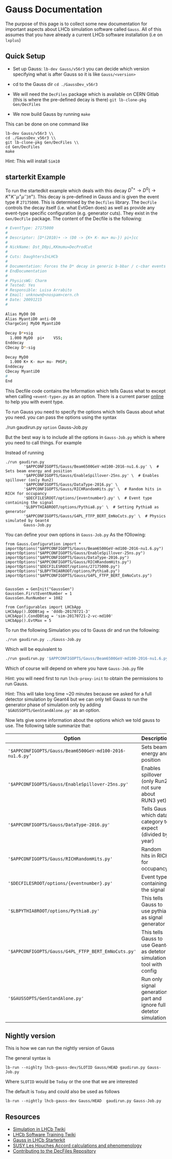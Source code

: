 # Gauss Documentation
The purpose of this page is to collect some new documentation for important aspects about LHCb simulation software called `Gauss`. All of this assumes that you have already a current LHCb software installation (i.e on `lxplus`)



## Quick Setup

- Set up Gauss: `lb-dev Gauss/v56r3` 
you can decide which version specifying what is after Gauss so it is like `Gauss/<version>`

- cd to the Gauss dir `cd ./GaussDev_v56r3`

- We will need the `DecFiles` package which is available on CERN Gitlab (this is where the pre-defined decay is there)
`git lb-clone-pkg Gen/DecFiles`

- We now build Gauss by running `make`

This can be done on one command like 

```
lb-dev Gauss/v56r3 \\
cd ./GaussDev_v56r3 \\ 
git lb-clone-pkg Gen/DecFiles \\
cd Gen/DecFiles
make 
```
Hint: This will install `Sim10`

## starterkit Example 

To run the startedkit example which deals with this decay $\left.D^{*+} \rightarrow D^{0}\left(\rightarrow K^{+} K^{-} \mu^{+} \mu^{-}\right) \pi^{+}\right)$. This decay is pre-defined in Gauss and is given the event type # `27175000`. This is determined by the `Decfiles` library. The `DecFile` controls the decay itself (i.e. what EvtGen does) as well as provide any event-type specific configuration (e.g. generator cuts). They exist in the `Gen/DecFile` package. The content of the Decfile is the following:


```bash
# EventType: 27175000                                                                                                                                                                                                                                      
#                                                                                                                                                                                                                                                          
# Descriptor: [D*(2010)+ -> (D0 -> {K+ K- mu+ mu-}) pi+]cc                                                                                                                                                                                                 
#                                                                                                                                                                                                                                                          
# NickName: Dst_D0pi,KKmumu=DecProdCut                                                                                                                                                                                                                     
#                                                                                                                                                                                                                                                          
# Cuts: DaughtersInLHCb                                                                                                                                                                                                                                    
#                                                                                                                                                                                                                                                          
# Documentation: Forces the D* decay in generic b-bbar / c-cbar events + Requires products to be in LHCb acceptance                                                                                                                                        
# EndDocumentation                                                                                                                                                                                                                                         
#                                                                                                                                                                                                                                                          
# PhysicsWG: Charm                                                                                                                                                                                                                                         
# Tested: Yes                                                                                                                                                                                                                                              
# Responsible: Luisa Arrabito                                                                                                                                                                                                                              
# Email: unknown@<nospam>cern.ch                                                                                                                                                                                                                           
# Date: 20091215                                                                                                                                                                                                                                           
#                                                                                                                                                                                                                                                          
                                                                                                                                                                                                                                                           
Alias MyD0 D0                                                                                                                                                                                                                                              
Alias MyantiD0 anti-D0                                                                                                                                                                                                                                     
ChargeConj MyD0 MyantiD0                                                                                                                                                                                                                                   
                                                                                                                                                                                                                                                           
Decay D*+sig                                                                                                                                                                                                                                               
  1.000 MyD0  pi+    VSS;                                                                                                                                                                                                                                  
Enddecay                                                                                                                                                                                                                                                   
CDecay D*-sig                                                                                                                                                                                                                                              
                                                                                                                                                                                                                                                           
Decay MyD0                                                                                                                                                                                                                                                 
  1.000 K+ K- mu+ mu- PHSP;                                                                                                                                                                                                                                
Enddecay                                                                                                                                                                                                                                                   
CDecay MyantiD0                                                                                                                                                                                                                                            
#                                                                                                                                                                                                                                                          
End  
```

This Decfile code contains the Information which tells Gauss what to except when calling `<event-type>.py` as an option. There is a current parser [online](http://lbeventtype.web.cern.ch/) to help you with event type. 


To run Gauss you need to specify the options which tells Gauss about what you need. you can pass the options using the syntax 

./run gaudirun.py `option` Gauss-Job.py

But the best way is to include all the options in `Gauss-Job.py` which is where you need to call things. For example 


Instead of running

```
./run gaudirun.py 
        '$APPCONFIGOPTS/Gauss/Beam6500GeV-md100-2016-nu1.6.py' \  # Sets beam energy and position
        '$APPCONFIGOPTS/Gauss/EnableSpillover-25ns.py' \  # Enables spillover (only Run2)
        '$APPCONFIGOPTS/Gauss/DataType-2016.py' \
        '$APPCONFIGOPTS/Gauss/RICHRandomHits.py' \  # Random hits in RICH for occupancy
        '$DECFILESROOT/options/{eventnumber}.py' \  # Event type containing the signal
        '$LBPYTHIA8ROOT/options/Pythia8.py' \  # Setting Pythia8 as generator
        '$APPCONFIGOPTS/Gauss/G4PL_FTFP_BERT_EmNoCuts.py' \  # Physics simulated by Geant4
        Gauss-Job.py
```

You can  define your own options in `Gauss-Job.py` As the fOllowing:

```
from Gauss.Configuration import *
importOptions("$APPCONFIGOPTS/Gauss/Beam6500GeV-md100-2016-nu1.6.py")
importOptions("$APPCONFIGOPTS/Gauss/EnableSpillover-25ns.py")
importOptions("$APPCONFIGOPTS/Gauss/DataType-2016.py")
importOptions("$APPCONFIGOPTS/Gauss/RICHRandomHits.py")
importOptions("$DECFILESROOT/options/27175000.py")
importOptions("$LBPYTHIA8ROOT/options/Pythia8.py")
importOptions("$APPCONFIGOPTS/Gauss/G4PL_FTFP_BERT_EmNoCuts.py")


GaussGen = GenInit("GaussGen")
GaussGen.FirstEventNumber = 1
GaussGen.RunNumber = 1082

from Configurables import LHCbApp
LHCbApp().DDDBtag = 'dddb-20170721-3'
LHCbApp().CondDBtag = 'sim-20170721-2-vc-md100'
LHCbApp().EvtMax = 5
```


To run the following Simulation you cd to Gauss dir and run the following: 

```
./run gaudirun.py ../Gauss-Job.py
```

Which will be equivalent to 
``` bash
./run gaudirun.py '$APPCONFIGOPTS/Gauss/Beam6500GeV-md100-2016-nu1.6.py'  '$LBPYTHIA8ROOT/options/Pythia8.py' '$DECFILESROOT/options/27175000.py' ../Gauss-Job.py
```

Which of course will depend on where you have `Gauss-Job.py` file

Hint: you will need first to run `lhcb-proxy-init` to obtain the permissions to run Gauss. 

Hint: This will take long time ~20 minutes because we asked for a full detector simulation by Geant4 but we can only tell Gauss to run the generator phase of simulation only by adding `'$GAUSSOPTS/GenStandAlone.py'` as an option. 

Now lets give some information about the options which we told gauss to use.  The following table summarize that: 


| Option                                                   | Description                                                  |
|----------------------------------------------------------|--------------------------------------------------------------|
| `'$APPCONFIGOPTS/Gauss/Beam6500GeV-md100-2016-nu1.6.py’` | Sets beam energy and position                                |
| `'$APPCONFIGOPTS/Gauss/EnableSpillover-25ns.py'`           | Enables spillover (only Run2, not sure about RUN3 yet)<br>   |
| `'$APPCONFIGOPTS/Gauss/DataType-2016.py'`                  | Tells Gauss which data category to expect (divided by year)  |
| `'$APPCONFIGOPTS/Gauss/RICHRandomHits.py' `                | Random hits in RICH for occupancy                            |
| `'$DECFILESROOT/options/{eventnumber}.py'`                 | Event type containing the signal                             |
|  `'$LBPYTHIA8ROOT/options/Pythia8.py'`                     | This tells Gauss to use pythia as signal generator           |
| `'$APPCONFIGOPTS/Gauss/G4PL_FTFP_BERT_EmNoCuts.py'`        | This tells Gauss to use Geant4 as detetor simulation tool with config |
| `'$GAUSSOPTS/GenStandAlone.py'`                            | Run only signal generation part and ignore full detetor simulation |


## Nightly version 

This is how we can run the nightly version of Gauss

The general syntax is 

```
lb-run --nighlty lhcb-gauss-dev/SLOTID Gauss/HEAD gaudirun.py Gauss-Job.py
```

Where `SLOTID` would be `Today` or the one that we are interested

The default is `Today` and could also be used as follows 

```
lb-run --nightly lhcb-gauss-dev Gauss/HEAD  gaudirun.py Gauss-Job.py
```


## Resources

- [ Simulation in LHCb Twiki ](https://twiki.cern.ch/twiki/bin/view/LHCb/LHCbSimulation)
- [ LHCb Software Training Twiki](https://twiki.cern.ch/twiki/bin/view/LHCb/LHCbSoftwareTutorials)
- [Gauss in LHCb Starterkit](https://lhcb.github.io/starterkit-lessons/second-analysis-steps/simulation.html)
- [SUSY Les Houches Accord calculations and phenomenology](http://skands.physics.monash.edu/slha/)
- [Contributing to the DecFiles Repository](https://gitlab.cern.ch/lhcb-datapkg/Gen/DecFiles/blob/master/CONTRIBUTING.md)
